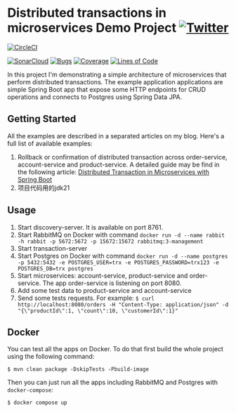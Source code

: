 # Distributed transactions in microservices Demo Project [![Twitter](https://img.shields.io/twitter/follow/piotr_minkowski.svg?style=social&logo=twitter&label=Follow%20Me)](https://twitter.com/piotr_minkowski)

[![CircleCI](https://circleci.com/gh/piomin/sample-spring-microservices-transactions.svg?style=svg)](https://circleci.com/gh/piomin/sample-spring-microservices-transactions)

[![SonarCloud](https://sonarcloud.io/images/project_badges/sonarcloud-black.svg)](https://sonarcloud.io/dashboard?id=piomin_sample-spring-microservices-transactions)
[![Bugs](https://sonarcloud.io/api/project_badges/measure?project=piomin_sample-spring-microservices-transactions&metric=bugs)](https://sonarcloud.io/dashboard?id=piomin_sample-spring-microservices-transactions)
[![Coverage](https://sonarcloud.io/api/project_badges/measure?project=piomin_sample-spring-microservices-transactions&metric=coverage)](https://sonarcloud.io/dashboard?id=piomin_sample-spring-microservices-transactions)
[![Lines of Code](https://sonarcloud.io/api/project_badges/measure?project=piomin_sample-spring-microservices-transactions&metric=ncloc)](https://sonarcloud.io/dashboard?id=piomin_sample-spring-microservices-transactions)

In this project I'm demonstrating a simple architecture of microservices that perform distributed transactions. The example application applications are simple Spring Boot app that expose some HTTP endpoints for CRUD operations and connects to Postgres using Spring Data JPA.

## Getting Started 
All the examples are described in a separated articles on my blog. Here's a full list of available examples:
1. Rollback or confirmation of distributed transaction across order-service, account-service and product-service. A detailed guide may be find in the following article: [Distributed Transaction in Microservices with Spring Boot](https://piotrminkowski.com/2020/06/19/distributed-transactions-in-microservices-with-spring-boot/)
2. 项目代码用的jdk21
## Usage
1. Start discovery-server. It is available on port 8761.
2. Start RabbitMQ on Docker with command `docker run -d --name rabbit -h rabbit -p 5672:5672 -p 15672:15672 rabbitmq:3-management`
3. Start transaction-server
4. Start Postgres on Docker with command `docker run -d --name postgres -p 5432:5432 -e POSTGRES_USER=trx -e POSTGRES_PASSWORD=trx123 -e POSTGRES_DB=trx postgres`
4. Start microservices: account-service, product-service and order-service. The app order-service is listening on port 8080.
5. Add some test data to product-service and account-service
5. Send some tests requests. For example: `$ curl http://localhost:8080/orders -H "Content-Type: application/json" -d "{\"productId\":1, \"count\":10, \"customerId\":1}"`

## Docker
You can test all the apps on Docker. To do that first build the whole project using the following command:
```shell
$ mvn clean package -DskipTests -Pbuild-image
```

Then you can just run all the apps including RabbitMQ and Postgres with `docker-compose`:
```shell
$ docker compose up
```